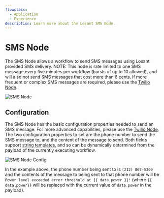 ```yaml
---
flowclass:
  - Application
  - Experience
description: Learn more about the Losant SMS Node.
---
```


# SMS Node

The SMS Node allows a workflow to send SMS messages using Losant provided SMS delivery. NOTE: This node is rate limited to one SMS message every five minutes per workflow (bursts of up to 10 allowed), and will also not send SMS messages that cost more than 6 cents. If more frequent or complex SMS messages are required, please use the [Twilio Node](/workflows/outputs/twilio/).

![SMS Node](/images/workflows/outputs/sms-node.png "SMS Node")

## Configuration

The SMS Node has the basic configuration properties needed to send an SMS message. For more advanced capabilities, please use the [Twilio Node](/workflows/outputs/twilio/). The two configuration properties to set are the phone number to send the SMS message to, and the content of the message to send. Both fields support [string templates](/workflows/accessing-payload-data/#string-templates), and so can be dynamically determined from the payload of the currently executing workflow.

![SMS Node Config](/images/workflows/outputs/sms-node-config.png "SMS Node Config")

In the example above, the phone number being sent to is `(212) 867-5309` and the contents of the message to being sent to that phone number will be `Power level exceeded error threshold at {{ data.power }}!` (where `{{ data.power}}` will be replaced with the current value of `data.power` in the payload).
